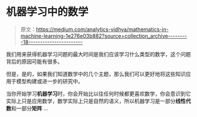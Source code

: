 # 机器学习中的数学

> 原文：<https://medium.com/analytics-vidhya/mathematics-in-machine-learning-1e276e03b882?source=collection_archive---------18----------------------->

我们用来获得机器学习问题的最大时间是我们应该学习什么类型的数学，这个问题背后的原因可能有很多。

但是，是的，如果我们知道数学中的几个主题，那么我们可以更好地将这些知识应用于模型构建或进一步的研究中。

当你开始学习**机器学习**时，你会开始比以往任何时候都更喜欢数学，你会意识到它实际上只是应用数学，数学实际上只是自然的语义，所以机器学习是一部分**线性代数**和一部分**矩阵** …